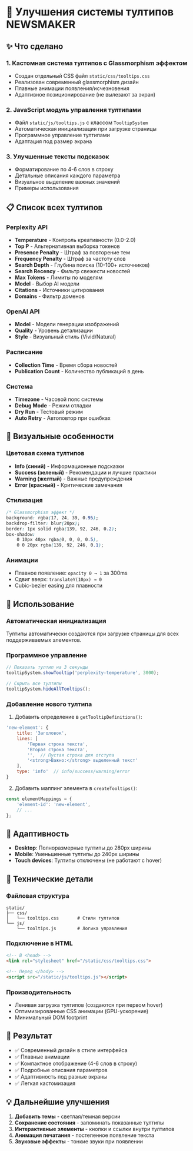 # 🎨 Улучшения системы тултипов NEWSMAKER

## ✨ Что сделано

### 1. **Кастомная система тултипов с Glassmorphism эффектом**
   - Создан отдельный CSS файл `static/css/tooltips.css`
   - Реализован современный glassmorphism дизайн
   - Плавные анимации появления/исчезновения
   - Адаптивное позиционирование (не вылезают за экран)

### 2. **JavaScript модуль управления тултипами**
   - Файл `static/js/tooltips.js` с классом `TooltipSystem`
   - Автоматическая инициализация при загрузке страницы
   - Программное управление тултипами
   - Адаптация под размер экрана

### 3. **Улучшенные тексты подсказок**
   - Форматирование по 4-6 слов в строку
   - Детальные описания каждого параметра
   - Визуальное выделение важных значений
   - Примеры использования

## 📋 Список всех тултипов

### Perplexity API
- **Temperature** - Контроль креативности (0.0-2.0)
- **Top P** - Альтернативная выборка токенов
- **Presence Penalty** - Штраф за повторение тем
- **Frequency Penalty** - Штраф за частоту слов
- **Search Depth** - Глубина поиска (10-100+ источников)
- **Search Recency** - Фильтр свежести новостей
- **Max Tokens** - Лимиты по моделям
- **Model** - Выбор AI модели
- **Citations** - Источники цитирования
- **Domains** - Фильтр доменов

### OpenAI API
- **Model** - Модели генерации изображений
- **Quality** - Уровень детализации
- **Style** - Визуальный стиль (Vivid/Natural)

### Расписание
- **Collection Time** - Время сбора новостей
- **Publication Count** - Количество публикаций в день

### Система
- **Timezone** - Часовой пояс системы
- **Debug Mode** - Режим отладки
- **Dry Run** - Тестовый режим
- **Auto Retry** - Автоповтор при ошибках

## 🎨 Визуальные особенности

### Цветовая схема тултипов
- **Info (синий)** - Информационные подсказки
- **Success (зеленый)** - Рекомендации и лучшие практики
- **Warning (желтый)** - Важные предупреждения
- **Error (красный)** - Критические замечания

### Стилизация
```css
/* Glassmorphism эффект */
background: rgba(17, 24, 39, 0.95);
backdrop-filter: blur(20px);
border: 1px solid rgba(139, 92, 246, 0.2);
box-shadow: 
    0 10px 40px rgba(0, 0, 0, 0.5),
    0 0 20px rgba(139, 92, 246, 0.1);
```

### Анимации
- Плавное появление: `opacity 0 → 1` за 300ms
- Сдвиг вверх: `translateY(10px) → 0`
- Cubic-bezier easing для плавности

## 🚀 Использование

### Автоматическая инициализация
Тултипы автоматически создаются при загрузке страницы для всех поддерживаемых элементов.

### Программное управление
```javascript
// Показать тултип на 3 секунды
tooltipSystem.showTooltip('perplexity-temperature', 3000);

// Скрыть все тултипы
tooltipSystem.hideAllTooltips();
```

### Добавление нового тултипа
1. Добавить определение в `getTooltipDefinitions()`:
```javascript
'new-element': {
    title: 'Заголовок',
    lines: [
        'Первая строка текста',
        'Вторая строка текста',
        '',  // Пустая строка для отступа
        '<strong>Важно:</strong> выделенный текст'
    ],
    type: 'info'  // info/success/warning/error
}
```

2. Добавить маппинг элемента в `createTooltips()`:
```javascript
const elementMappings = {
    'element-id': 'new-element',
    // ...
};
```

## 📱 Адаптивность

- **Desktop**: Полноразмерные тултипы до 280px ширины
- **Mobile**: Уменьшенные тултипы до 240px ширины
- **Touch devices**: Тултипы отключены (не работают с hover)

## 🔧 Технические детали

### Файловая структура
```
static/
├── css/
│   └── tooltips.css       # Стили тултипов
└── js/
    └── tooltips.js        # Логика управления
```

### Подключение в HTML
```html
<!-- В <head> -->
<link rel="stylesheet" href="/static/css/tooltips.css">

<!-- Перед </body> -->
<script src="/static/js/tooltips.js"></script>
```

### Производительность
- Ленивая загрузка тултипов (создаются при первом hover)
- Оптимизированные CSS анимации (GPU-ускорение)
- Минимальный DOM footprint

## 🎯 Результат

- ✅ Современный дизайн в стиле интерфейса
- ✅ Плавные анимации
- ✅ Компактное отображение (4-6 слов в строку)
- ✅ Подробные описания параметров
- ✅ Адаптивность под разные экраны
- ✅ Легкая кастомизация

## 💡 Дальнейшие улучшения

1. **Добавить темы** - светлая/темная версии
2. **Сохранение состояния** - запоминать показанные тултипы
3. **Интерактивные элементы** - кнопки и ссылки внутри тултипов
4. **Анимация печатания** - постепенное появление текста
5. **Звуковые эффекты** - тонкие звуки при появлении
